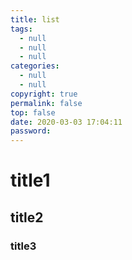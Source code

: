 ```yaml
---
title: list
tags:
  - null
  - null
  - null
categories:
  - null
  - null
copyright: true
permalink: false
top: false
date: 2020-03-03 17:04:11
password:
---
```


# title1
## title2
### title3

